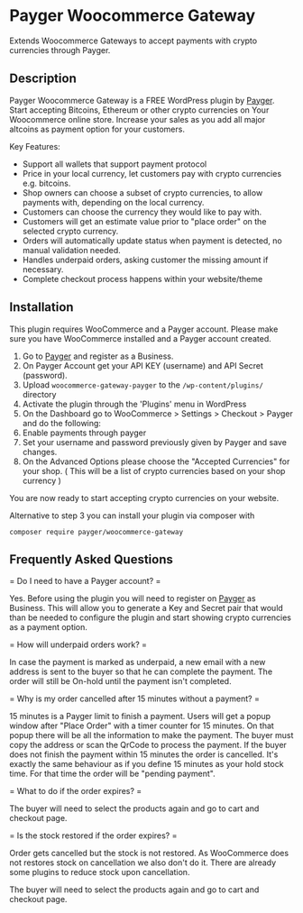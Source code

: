 # Payger Woocommerce Gateway

Extends Woocommerce Gateways to accept payments with crypto currencies through Payger.

## Description

Payger Woocommerce Gateway is a FREE WordPress plugin by [Payger](https://payger.com).
Start accepting Bitcoins, Ethereum or other crypto currencies on Your Woocommerce online store.
Increase your sales as you add all major altcoins as payment option for your customers.

Key Features:

* Support all wallets that support payment protocol
* Price in your local currency, let customers pay with crypto currencies e.g. bitcoins.
* Shop owners can choose a subset of crypto currencies, to allow payments with, depending on the local currency.
* Customers can choose the currency they would like to pay with.
* Customers will get an estimate value prior to "place order" on the selected crypto currency.
* Orders will automatically update status when payment is detected, no manual validation needed.
* Handles underpaid orders, asking customer the missing amount if necessary.
* Complete checkout process happens within your website/theme


## Installation

This plugin requires WooCommerce and a Payger account. Please make sure you have WooCommerce installed and a Payger account created.

1. Go to [Payger](https://payger.com) and register as a Business.
2. On Payger Account get your API KEY (username) and  API Secret (password).
3. Upload `woocommerce-gateway-payger` to the `/wp-content/plugins/` directory
4. Activate the plugin through the 'Plugins' menu in WordPress
5. On the Dashboard go to WooCommerce > Settings > Checkout > Payger and do the following:
6. Enable payments through payger
7. Set your username and password previously given by Payger and save changes.
8. On the Advanced Options please choose the "Accepted Currencies" for your shop. ( This will be a list of crypto currencies based on your shop currency )

You are now ready to start accepting crypto currencies on your website.

Alternative to step 3 you can install your plugin via composer with

```composer require payger/woocommerce-gateway```

## Frequently Asked Questions

= Do I need to have a Payger account? =

Yes. Before using the plugin you will need to register on [Payger](https://payger.com) as Business. This will
allow you to generate a Key and Secret pair that would than be needed to configure the plugin and start showing crypto currencies as a payment option.

= How will underpaid orders work? =

In case the payment is marked as underpaid, a new email with a new address is sent to the buyer so that he can complete the payment.
The order will still be On-hold until the payment isn't completed.

= Why is my order cancelled after 15 minutes without a payment? =

15 minutes is a Payger limit to finish a payment. Users will get a popup window after "Place Order" with a timer counter for 15 minutes.
On that popup there will be all the information to make the payment. The buyer must copy the address or scan the QrCode to process the payment.
If the buyer does not finish the payment within 15 minutes the order is cancelled. It's exactly the same behaviour as if you define 15 minutes as your hold stock time.
For that time the order will be "pending payment".

= What to do if the order expires? =

The buyer will need to select the products again and go to cart and checkout page.

= Is the stock restored if the order expires? =

Order gets cancelled but the stock is not restored. As WooCommerce does not restores stock on cancellation we also don't do it.
There are already some plugins to reduce stock upon cancellation.

The buyer will need to select the products again and go to cart and checkout page.
